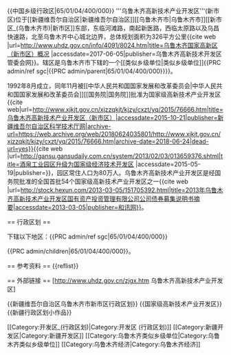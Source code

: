{{中国乡级行政区|65/01/04/400/000}}
'''乌鲁木齐高新技术产业开发区'''(新市区)位于[[新疆维吾尔自治区|新疆维吾尔自治区]][[乌鲁木齐市|乌鲁木齐市]][[新市区_(乌鲁木齐市)|新市区]]东部，东临河滩路，南起新医路，西临太原路以及乌昌快速路，北至乌鲁木齐中心城北边界，总体规划面积为326平方公里<ref>{{cite web |url=http://www.uhdz.gov.cn/info/4091/8024.htm|title=乌鲁木齐国家高新区（新市区）概况 |accessdate=2017-06-05|publisher=乌鲁木齐高新技术开发区管委会网}}</ref>。辖区是乌鲁木齐市下辖的一个[[类似乡级单位|类似乡级单位]]<ref>{{PRC admin/ref sgc|{{PRC admin/parent|65/01/04/400/000}}}}</ref>。

1992年8月成立，同年11月被[[中华人民共和国国家发展和改革委员会|中华人民共和国国家发展和改革委员会]][[国务院|国务院]]批准为国家级高新技术产业开发区<ref>{{cite web|url=http://www.xjkjt.gov.cn/xjzzqkjt/kjzy/cxzt/yq/2015/76666.htm|title=乌鲁木齐高新技术产业开发区（新市区）|accessdate=2015-10-21|publisher=新疆维吾尔自治区科学技术厅网|archive-url=https://web.archive.org/web/20180624035801/http://www.xjkjt.gov.cn/xjzzqkjt/kjzy/cxzt/yq/2015/76666.htm|archive-date=2018-06-24|dead-url=yes}}</ref><ref>{{cite web |url=http://gansu.gansudaily.com.cn/system/2013/02/03/013659376.shtml|title=酒泉工业园区升级为国家级经济技术开发区 |accessdate=2015-05-19|publisher=}}</ref>，园区常住人口为80万人。乌鲁木齐高新技术产业开发区是经国务院批准的全国首批54个国家级高新技术产业开发区之一<ref>{{cite web |url=http://stock.hexun.com/2013-03-05/151705392.html|title=2013年乌鲁木齐高新技术产业开发区国有资产投资管理有限公司公司债券募集说明书摘要|accessdate=2013-03-05|publisher=和讯网}}</ref>。

== 行政区划 ==

下辖以下地区：<ref>{{PRC admin/ref sgc|65/01/04/400/000}}</ref>

{{PRC admin/children|65/01/04/400/000}}。

== 参考资料 ==
{{reflist}}

== 外部链接 ==
[http://www.uhdz.gov.cn/zjgx.htm 乌鲁木齐高新技术产业开发区]

{{新疆维吾尔自治区乌鲁木齐市新市区行政区划}}
{{国家级高新技术产业开发区}}
{{新疆行政区划小作品}}

[[Category:开发区_(行政区划)|Category:开发区 (行政区划)]]
[[Category:新疆开发区|Category:新疆开发区]]
[[Category:乌鲁木齐类似乡级单位|Category:乌鲁木齐类似乡级单位]]
[[Category:乌鲁木齐经济|Category:乌鲁木齐经济]]